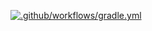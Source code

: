 [![.github/workflows/gradle.yml](https://github.com/VladimirNetol/SelenideCardReservation/actions/workflows/gradle.yml/badge.svg)](https://github.com/VladimirNetol/SelenideCardReservation/actions/workflows/gradle.yml)